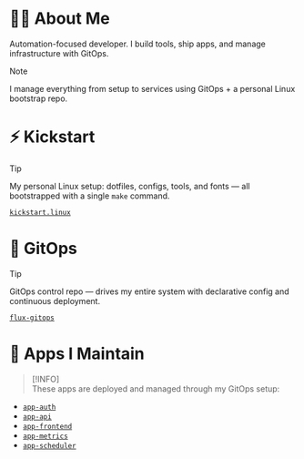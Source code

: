 # 🧑‍💻 About Me

Automation-focused developer. I build tools, ship apps, and manage infrastructure with GitOps.

> [!NOTE]  
> I manage everything from setup to services using GitOps + a personal Linux bootstrap repo.

# ⚡️ Kickstart

> [!TIP]  
> My personal Linux setup: dotfiles, configs, tools, and fonts — all bootstrapped with a single `make` command.

[`kickstart.linux`](https://github.com/yourusername/kickstart.linux)

# 🌱 GitOps

> [!TIP]  
> GitOps control repo — drives my entire system with declarative config and continuous deployment.

[`flux-gitops`](https://github.com/yourusername/flux-gitops)

# 🧩 Apps I Maintain

> [!INFO]  
> These apps are deployed and managed through my GitOps setup:

- [`app-auth`](https://github.com/yourusername/app-auth)
- [`app-api`](https://github.com/yourusername/app-api)
- [`app-frontend`](https://github.com/yourusername/app-frontend)
- [`app-metrics`](https://github.com/yourusername/app-metrics)
- [`app-scheduler`](https://github.com/yourusername/app-scheduler)

